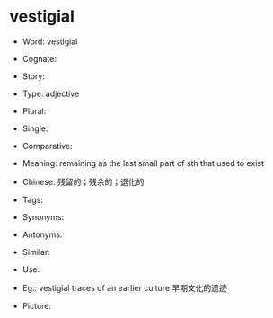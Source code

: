 # vestigial

- Word: vestigial
- Cognate: 
- Story: 

- Type: adjective
- Plural: 
- Single: 
- Comparative: 
- Meaning: remaining as the last small part of sth that used to exist
- Chinese: 残留的；残余的；退化的
- Tags: 
- Synonyms: 
- Antonyms: 
- Similar: 
- Use: 
- Eg.: vestigial traces of an earlier culture 早期文化的遗迹
- Picture: 

